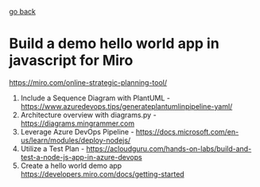    <!-- Copyright 2020 SJULTRA, inc.

   Licensed under the Apache License, Version 2.0 (the "License");
   you may not use this file except in compliance with the License.
   You may obtain a copy of the License at

       http://www.apache.org/licenses/LICENSE-2.0

   Unless required by applicable law or agreed to in writing, software
   distributed under the License is distributed on an "AS IS" BASIS,
   WITHOUT WARRANTIES OR CONDITIONS OF ANY KIND, either express or implied.
   See the License for the specific language governing permissions and
   limitations under the License. -->

[go back](../Getting-Started)

# Build a demo hello world app in javascript for Miro

https://miro.com/online-strategic-planning-tool/

1. Include a Sequence Diagram with PlantUML - https://www.azuredevops.tips/generateplantumlinpipeline-yaml/
1. Architecture overview with diagrams.py - https://diagrams.mingrammer.com
1. Leverage Azure DevOps Pipeline - https://docs.microsoft.com/en-us/learn/modules/deploy-nodejs/
1. Utilize a Test Plan - https://acloudguru.com/hands-on-labs/build-and-test-a-node-js-app-in-azure-devops
1. Create a hello world demo app https://developers.miro.com/docs/getting-started
